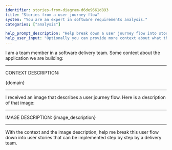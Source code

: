 ```yaml
---
identifier: stories-from-diagram-d6de9661d893
title: "Stories from a user journey flow"
system: "You are an expert in software requirements analysis."
categories: ["analysis"]

help_prompt_description: "Help break down a user journey flow into stories, where the flow is described in form of a diagram"
help_user_input: "Optionally you can provide more context about what the purpose of your diagram is (e.g., 'user journey for adding an item to a basket')"
---
```


I am a team member in a software delivery team. Some context about the application we are building:

-----
CONTEXT DESCRIPTION:

{domain}

-----

I received an image that describes a user journey flow. Here is a description of that image:

----
IMAGE DESCRIPTION:
{image_description}

-----

With the context and the image description, help me break this user flow down into user stories that can be implemented step by step by a delivery team.
